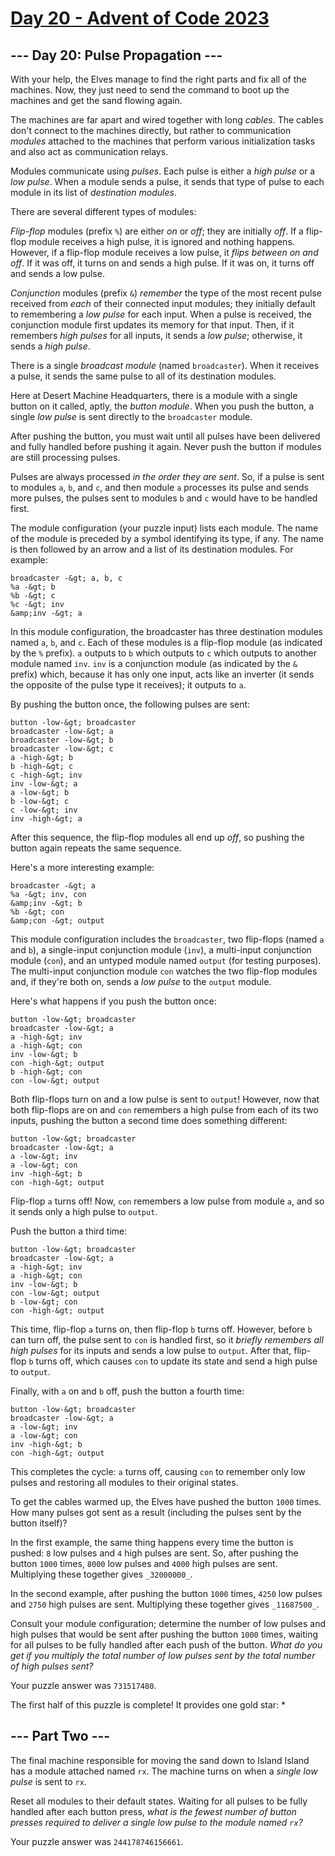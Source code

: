 [Day 20 - Advent of Code 2023](https://adventofcode.com/2023/day/20)
================================================================================

\--- Day 20: Pulse Propagation ---
----------------------------------

With your help, the Elves manage to find the right parts and fix all of the machines. Now, they just need to send the command to boot up the machines and get the sand flowing again.

The machines are far apart and wired together with long _cables_. The cables don't connect to the machines directly, but rather to communication _modules_ attached to the machines that perform various initialization tasks and also act as communication relays.

Modules communicate using _pulses_. Each pulse is either a _high pulse_ or a _low pulse_. When a module sends a pulse, it sends that type of pulse to each module in its list of _destination modules_.

There are several different types of modules:

_Flip-flop_ modules (prefix `%`) are either _on_ or _off_; they are initially _off_. If a flip-flop module receives a high pulse, it is ignored and nothing happens. However, if a flip-flop module receives a low pulse, it _flips between on and off_. If it was off, it turns on and sends a high pulse. If it was on, it turns off and sends a low pulse.

_Conjunction_ modules (prefix `&`) _remember_ the type of the most recent pulse received from _each_ of their connected input modules; they initially default to remembering a _low pulse_ for each input. When a pulse is received, the conjunction module first updates its memory for that input. Then, if it remembers _high pulses_ for all inputs, it sends a _low pulse_; otherwise, it sends a _high pulse_.

There is a single _broadcast module_ (named `broadcaster`). When it receives a pulse, it sends the same pulse to all of its destination modules.

Here at Desert Machine Headquarters, there is a module with a single button on it called, aptly, the _button module_. When you push the button, a single _low pulse_ is sent directly to the `broadcaster` module.

After pushing the button, you must wait until all pulses have been delivered and fully handled before pushing it again. Never push the button if modules are still processing pulses.

Pulses are always processed _in the order they are sent_. So, if a pulse is sent to modules `a`, `b`, and `c`, and then module `a` processes its pulse and sends more pulses, the pulses sent to modules `b` and `c` would have to be handled first.

The module configuration (your puzzle input) lists each module. The name of the module is preceded by a symbol identifying its type, if any. The name is then followed by an arrow and a list of its destination modules. For example:

```
broadcaster -&gt; a, b, c
%a -&gt; b
%b -&gt; c
%c -&gt; inv
&amp;inv -&gt; a
```

In this module configuration, the broadcaster has three destination modules named `a`, `b`, and `c`. Each of these modules is a flip-flop module (as indicated by the `%` prefix). `a` outputs to `b` which outputs to `c` which outputs to another module named `inv`. `inv` is a conjunction module (as indicated by the `&` prefix) which, because it has only one input, acts like an inverter (it sends the opposite of the pulse type it receives); it outputs to `a`.

By pushing the button once, the following pulses are sent:

```
button -low-&gt; broadcaster
broadcaster -low-&gt; a
broadcaster -low-&gt; b
broadcaster -low-&gt; c
a -high-&gt; b
b -high-&gt; c
c -high-&gt; inv
inv -low-&gt; a
a -low-&gt; b
b -low-&gt; c
c -low-&gt; inv
inv -high-&gt; a
```

After this sequence, the flip-flop modules all end up _off_, so pushing the button again repeats the same sequence.

Here's a more interesting example:

```
broadcaster -&gt; a
%a -&gt; inv, con
&amp;inv -&gt; b
%b -&gt; con
&amp;con -&gt; output
```

This module configuration includes the `broadcaster`, two flip-flops (named `a` and `b`), a single-input conjunction module (`inv`), a multi-input conjunction module (`con`), and an untyped module named `output` (for testing purposes). The multi-input conjunction module `con` watches the two flip-flop modules and, if they're both on, sends a _low pulse_ to the `output` module.

Here's what happens if you push the button once:

```
button -low-&gt; broadcaster
broadcaster -low-&gt; a
a -high-&gt; inv
a -high-&gt; con
inv -low-&gt; b
con -high-&gt; output
b -high-&gt; con
con -low-&gt; output
```

Both flip-flops turn on and a low pulse is sent to `output`! However, now that both flip-flops are on and `con` remembers a high pulse from each of its two inputs, pushing the button a second time does something different:

```
button -low-&gt; broadcaster
broadcaster -low-&gt; a
a -low-&gt; inv
a -low-&gt; con
inv -high-&gt; b
con -high-&gt; output
```

Flip-flop `a` turns off! Now, `con` remembers a low pulse from module `a`, and so it sends only a high pulse to `output`.

Push the button a third time:

```
button -low-&gt; broadcaster
broadcaster -low-&gt; a
a -high-&gt; inv
a -high-&gt; con
inv -low-&gt; b
con -low-&gt; output
b -low-&gt; con
con -high-&gt; output
```

This time, flip-flop `a` turns on, then flip-flop `b` turns off. However, before `b` can turn off, the pulse sent to `con` is handled first, so it _briefly remembers all high pulses_ for its inputs and sends a low pulse to `output`. After that, flip-flop `b` turns off, which causes `con` to update its state and send a high pulse to `output`.

Finally, with `a` on and `b` off, push the button a fourth time:

```
button -low-&gt; broadcaster
broadcaster -low-&gt; a
a -low-&gt; inv
a -low-&gt; con
inv -high-&gt; b
con -high-&gt; output
```

This completes the cycle: `a` turns off, causing `con` to remember only low pulses and restoring all modules to their original states.

To get the cables warmed up, the Elves have pushed the button `1000` times. How many pulses got sent as a result (including the pulses sent by the button itself)?

In the first example, the same thing happens every time the button is pushed: `8` low pulses and `4` high pulses are sent. So, after pushing the button `1000` times, `8000` low pulses and `4000` high pulses are sent. Multiplying these together gives `_32000000_`.

In the second example, after pushing the button `1000` times, `4250` low pulses and `2750` high pulses are sent. Multiplying these together gives `_11687500_`.

Consult your module configuration; determine the number of low pulses and high pulses that would be sent after pushing the button `1000` times, waiting for all pulses to be fully handled after each push of the button. _What do you get if you multiply the total number of low pulses sent by the total number of high pulses sent?_

Your puzzle answer was `731517480`.

The first half of this puzzle is complete! It provides one gold star: \*

\--- Part Two ---
-----------------

The final machine responsible for moving the sand down to Island Island has a module attached named `rx`. The machine turns on when a _single low pulse_ is sent to `rx`.

Reset all modules to their default states. Waiting for all pulses to be fully handled after each button press, _what is the fewest number of button presses required to deliver a single low pulse to the module named `rx`?_

Your puzzle answer was `244178746156661`.
